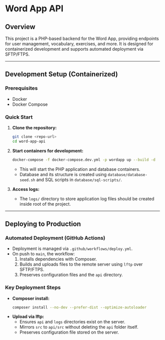# Word App API


## Overview
This project is a PHP-based backend for the Word App, providing endpoints for user management, vocabulary, exercises, and more. It is designed for containerized development and supports automated deployment via SFTP/FTPS.

---

## Development Setup (Containerized)

### Prerequisites
- Docker
- Docker Compose

### Quick Start
1. **Clone the repository:**
   ```bash
   git clone <repo-url>
   cd word-app-api
   ```

2. **Start containers for development:**
   ```bash
   docker-compose -f docker-compose.dev.yml -p wordapp up --build -d
   ```
   - This will start the PHP application and database containers.
   - Database and its structure is created using `database/database-seed.sh` and SQL scripts in `database/sql-scripts/`.

3. **Access logs:**
   - The `logs/` directory to store application log files should be created inside root of the project.

---

## Deploying to Production

### Automated Deployment (GitHub Actions)
- Deployment is managed via `.github/workflows/deploy.yml`.
- On push to `main`, the workflow:
  1. Installs dependencies with Composer.
  2. Builds and uploads files to the remote server using `lftp` over SFTP/FTPS.
  3. Preserves configuration files and the `api` directory.

### Key Deployment Steps
- **Composer install:**
  ```bash
  composer install --no-dev --prefer-dist --optimize-autoloader
  ```
- **Upload via lftp:**
  - Ensures `api` and `logs` directories exist on the server.
  - Mirrors `src` to `api/src` without deleting the `api` folder itself.
  - Preserves configuration file stored on the server.
